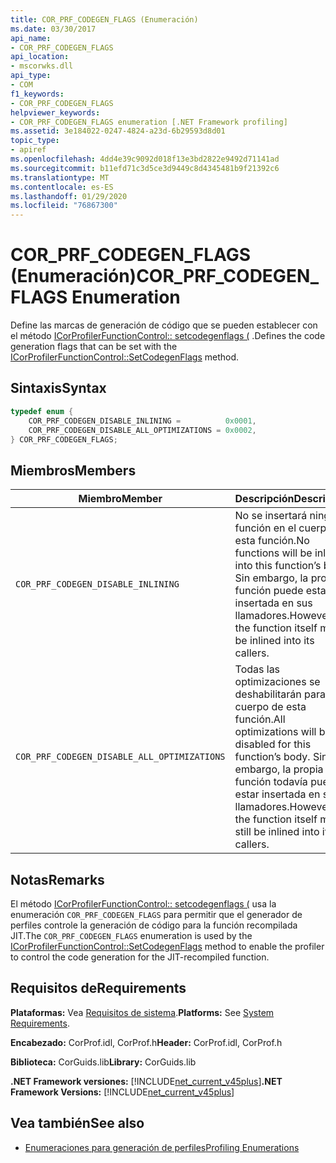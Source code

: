 ```yaml
---
title: COR_PRF_CODEGEN_FLAGS (Enumeración)
ms.date: 03/30/2017
api_name:
- COR_PRF_CODEGEN_FLAGS
api_location:
- mscorwks.dll
api_type:
- COM
f1_keywords:
- COR_PRF_CODEGEN_FLAGS
helpviewer_keywords:
- COR_PRF_CODEGEN_FLAGS enumeration [.NET Framework profiling]
ms.assetid: 3e184022-0247-4824-a23d-6b29593d8d01
topic_type:
- apiref
ms.openlocfilehash: 4dd4e39c9092d018f13e3bd2822e9492d71141ad
ms.sourcegitcommit: b11efd71c3d5ce3d9449c8d4345481b9f21392c6
ms.translationtype: MT
ms.contentlocale: es-ES
ms.lasthandoff: 01/29/2020
ms.locfileid: "76867300"
---
```

# <a name="cor_prf_codegen_flags-enumeration"></a><span data-ttu-id="21c77-102">COR_PRF_CODEGEN_FLAGS (Enumeración)</span><span class="sxs-lookup"><span data-stu-id="21c77-102">COR_PRF_CODEGEN_FLAGS Enumeration</span></span>
<span data-ttu-id="21c77-103">Define las marcas de generación de código que se pueden establecer con el método [ICorProfilerFunctionControl:: setcodegenflags (](icorprofilerfunctioncontrol-setcodegenflags-method.md) .</span><span class="sxs-lookup"><span data-stu-id="21c77-103">Defines the code generation flags that can be set with the [ICorProfilerFunctionControl::SetCodegenFlags](icorprofilerfunctioncontrol-setcodegenflags-method.md) method.</span></span>  
  
## <a name="syntax"></a><span data-ttu-id="21c77-104">Sintaxis</span><span class="sxs-lookup"><span data-stu-id="21c77-104">Syntax</span></span>  
  
```cpp  
typedef enum {  
    COR_PRF_CODEGEN_DISABLE_INLINING =          0x0001,  
    COR_PRF_CODEGEN_DISABLE_ALL_OPTIMIZATIONS = 0x0002,  
} COR_PRF_CODEGEN_FLAGS;  
```  
  
## <a name="members"></a><span data-ttu-id="21c77-105">Miembros</span><span class="sxs-lookup"><span data-stu-id="21c77-105">Members</span></span>  
  
|<span data-ttu-id="21c77-106">Miembro</span><span class="sxs-lookup"><span data-stu-id="21c77-106">Member</span></span>|<span data-ttu-id="21c77-107">Descripción</span><span class="sxs-lookup"><span data-stu-id="21c77-107">Description</span></span>|  
|------------|-----------------|  
|`COR_PRF_CODEGEN_DISABLE_INLINING`|<span data-ttu-id="21c77-108">No se insertará ninguna función en el cuerpo de esta función.</span><span class="sxs-lookup"><span data-stu-id="21c77-108">No functions will be inlined into this function’s body.</span></span> <span data-ttu-id="21c77-109">Sin embargo, la propia función puede estar insertada en sus llamadores.</span><span class="sxs-lookup"><span data-stu-id="21c77-109">However, the function itself may be inlined into its callers.</span></span>|  
|`COR_PRF_CODEGEN_DISABLE_ALL_OPTIMIZATIONS`|<span data-ttu-id="21c77-110">Todas las optimizaciones se deshabilitarán para el cuerpo de esta función.</span><span class="sxs-lookup"><span data-stu-id="21c77-110">All optimizations will be disabled for this function’s body.</span></span> <span data-ttu-id="21c77-111">Sin embargo, la propia función todavía puede estar insertada en sus llamadores.</span><span class="sxs-lookup"><span data-stu-id="21c77-111">However, the function itself may still be inlined into its callers.</span></span>|  
  
## <a name="remarks"></a><span data-ttu-id="21c77-112">Notas</span><span class="sxs-lookup"><span data-stu-id="21c77-112">Remarks</span></span>  
 <span data-ttu-id="21c77-113">El método [ICorProfilerFunctionControl:: setcodegenflags (](icorprofilerfunctioncontrol-setcodegenflags-method.md) usa la enumeración `COR_PRF_CODEGEN_FLAGS` para permitir que el generador de perfiles controle la generación de código para la función recompilada JIT.</span><span class="sxs-lookup"><span data-stu-id="21c77-113">The `COR_PRF_CODEGEN_FLAGS` enumeration is used by the [ICorProfilerFunctionControl::SetCodegenFlags](icorprofilerfunctioncontrol-setcodegenflags-method.md) method to enable the profiler to control the code generation for the JIT-recompiled function.</span></span>  
  
## <a name="requirements"></a><span data-ttu-id="21c77-114">Requisitos de</span><span class="sxs-lookup"><span data-stu-id="21c77-114">Requirements</span></span>  
 <span data-ttu-id="21c77-115">**Plataformas:** Vea [Requisitos de sistema](../../../../docs/framework/get-started/system-requirements.md).</span><span class="sxs-lookup"><span data-stu-id="21c77-115">**Platforms:** See [System Requirements](../../../../docs/framework/get-started/system-requirements.md).</span></span>  
  
 <span data-ttu-id="21c77-116">**Encabezado:** CorProf.idl, CorProf.h</span><span class="sxs-lookup"><span data-stu-id="21c77-116">**Header:** CorProf.idl, CorProf.h</span></span>  
  
 <span data-ttu-id="21c77-117">**Biblioteca:** CorGuids.lib</span><span class="sxs-lookup"><span data-stu-id="21c77-117">**Library:** CorGuids.lib</span></span>  
  
 <span data-ttu-id="21c77-118">**.NET Framework versiones:** [!INCLUDE[net_current_v45plus](../../../../includes/net-current-v45plus-md.md)]</span><span class="sxs-lookup"><span data-stu-id="21c77-118">**.NET Framework Versions:** [!INCLUDE[net_current_v45plus](../../../../includes/net-current-v45plus-md.md)]</span></span>  
  
## <a name="see-also"></a><span data-ttu-id="21c77-119">Vea también</span><span class="sxs-lookup"><span data-stu-id="21c77-119">See also</span></span>

- [<span data-ttu-id="21c77-120">Enumeraciones para generación de perfiles</span><span class="sxs-lookup"><span data-stu-id="21c77-120">Profiling Enumerations</span></span>](profiling-enumerations.md)
